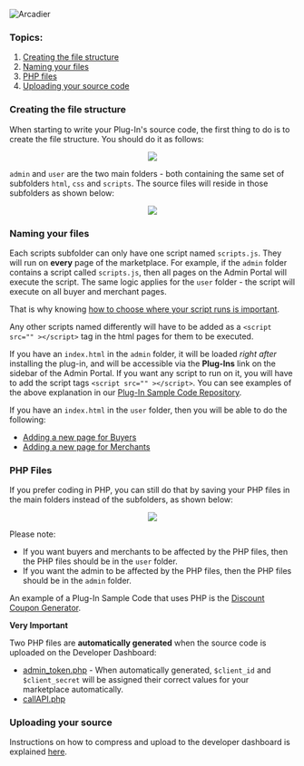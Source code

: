 ![Arcadier](https://theme.zdassets.com/theme_assets/2008942/9566e69f67b1ee67fdfbcd79b1e580bdbbc98874.svg "Arcadier")

### Topics:
1. [Creating the file structure](https://github.com/Arcadier/Coding-Tutorials/blob/master/Preparing%20your%20source%20code%20for%20upload.md#creating-the-file-structure)
2. [Naming your files](https://github.com/Arcadier/Coding-Tutorials/blob/master/Preparing%20your%20source%20code%20for%20upload.md#naming-your-files)
3. [PHP files](https://github.com/Arcadier/Coding-Tutorials/blob/master/Preparing%20your%20source%20code%20for%20upload.md#php-files)
4. [Uploading your source code](https://github.com/Arcadier/Coding-Tutorials/blob/master/Preparing%20your%20source%20code%20for%20upload.md#uploading-your-source)

### Creating the file structure
When starting to write your Plug-In's source code, the first thing to do is to create the file structure. You should do it as follows:

<p align="center"><img src="https://user-images.githubusercontent.com/6611854/71706403-a4aebb80-2e1f-11ea-84d6-b8eec52f70f8.PNG"></p>

`admin` and `user` are the two main folders - both containing the same set of subfolders `html`, `css` and `scripts`.
The source files will reside in those subfolders as shown below:
<p align="center"><img src="https://user-images.githubusercontent.com/6611854/71706618-120f1c00-2e21-11ea-9d1d-7988e5ae4344.png"></p>

### Naming your files
Each scripts subfolder can only have one script named `scripts.js`. They will run on **every** page of the marketplace. For example, if the `admin` folder contains a script called `scripts.js`, then all pages on the Admin Portal will execute the script. The same logic applies for the `user` folder - the script will execute on all buyer and merchant pages.

That is why knowing [how to choose where your script runs is important](https://github.com/Arcadier/Coding-Tutorials/blob/master/Selecting%20on%20which%20page%20and%20for%20which%20user%20my%20code%20executes.md).

Any other scripts named differently will have to be added as a ```<script src="" ></script>``` tag in the html pages for them to be executed.

If you have an `index.html` in the `admin` folder, it will be loaded *right after* installing the plug-in, and will be accessible via the **Plug-Ins** link on the sidebar of the Admin Portal. If you want any script to run on it, you will have to add the script tags ```<script src="" ></script>```.
You can see examples of the above explanation in our [Plug-In Sample Code Repository](https://github.com/Arcadier/Plug-In-Sample-Codes).

If you have an `index.html` in the `user` folder, then you will be able to do the following:
* [Adding a new page for Buyers](https://github.com/Arcadier/Coding-Tutorials/tree/master/Adding%20a%20new%20page%20for%20logged%20in%20buyers)
* [Adding a new page for Merchants](https://github.com/Arcadier/Coding-Tutorials/tree/master/Adding%20a%20new%20page%20to%20merchant)

### PHP Files
If you prefer coding in PHP, you can still do that by saving your PHP files in the main folders instead of the subfolders, as shown below:
<p align="center"><img src="https://user-images.githubusercontent.com/6611854/71707425-b8a8ec00-2e24-11ea-881f-3640ea8d9b2e.png"></p>

Please note:
* If you want buyers and merchants to be affected by the PHP files, then the PHP files should be in the `user` folder.
* If you want the admin to be affected by the PHP files, then the PHP files should be in the `admin` folder.

An example of a Plug-In Sample Code that uses PHP is the [Discount Coupon Generator](https://github.com/Arcadier/Discount-Coupon-Generator).

**Very Important**

Two PHP files are **automatically generated** when the source code is uploaded on the Developer Dashboard:
* [admin_token.php](https://github.com/Arcadier/Discount-Coupon-Generator/blob/master/user/admin_token.php) - When automatically generated, ```$client_id``` and ```$client_secret``` will be assigned their correct values for your marketplace automatically.
* [callAPI.php](https://github.com/Arcadier/Discount-Coupon-Generator/blob/master/user/callAPI.php)

### Uploading your source
Instructions on how to compress and upload to the developer dashboard is explained [here](https://github.com/Arcadier/Coding-Tutorials).
